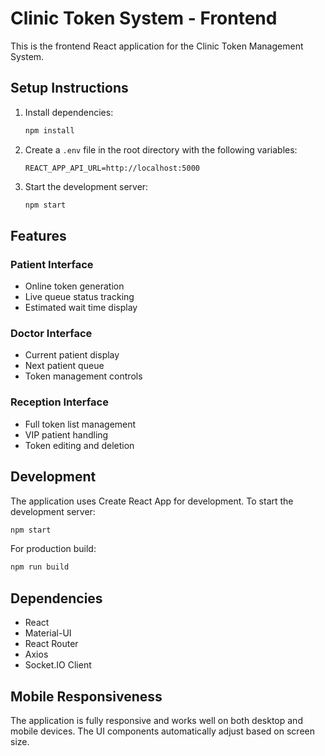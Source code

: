 # Clinic Token System - Frontend

This is the frontend React application for the Clinic Token Management System.

## Setup Instructions

1. Install dependencies:
   ```bash
   npm install
   ```

2. Create a `.env` file in the root directory with the following variables:
   ```
   REACT_APP_API_URL=http://localhost:5000
   ```

3. Start the development server:
   ```bash
   npm start
   ```

## Features

### Patient Interface
- Online token generation
- Live queue status tracking
- Estimated wait time display

### Doctor Interface
- Current patient display
- Next patient queue
- Token management controls

### Reception Interface
- Full token list management
- VIP patient handling
- Token editing and deletion

## Development

The application uses Create React App for development. To start the development server:

```bash
npm start
```

For production build:
```bash
npm run build
```

## Dependencies

- React
- Material-UI
- React Router
- Axios
- Socket.IO Client

## Mobile Responsiveness

The application is fully responsive and works well on both desktop and mobile devices. The UI components automatically adjust based on screen size.
